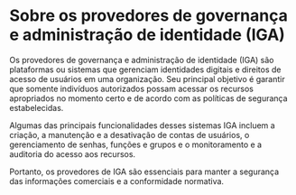 # Sobre os  provedores de governança e administração de identidade (IGA)

Os provedores de governança e administração de identidade (IGA) são plataformas ou sistemas que gerenciam identidades digitais e direitos de acesso de usuários em uma organização. Seu principal objetivo é garantir que somente indivíduos autorizados possam acessar os recursos apropriados no momento certo e de acordo com as políticas de segurança estabelecidas.

Algumas das principais funcionalidades desses sistemas IGA incluem a criação, a manutenção e a desativação de contas de usuários, o gerenciamento de senhas, funções e grupos e o monitoramento e a auditoria do acesso aos recursos.

Portanto, os provedores de IGA são essenciais para manter a segurança das informações comerciais e a conformidade normativa.
